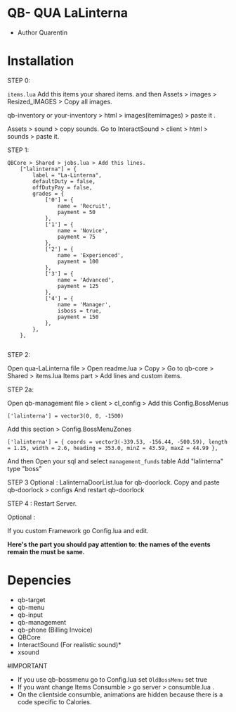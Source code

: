 # QB- QUA LaLinterna

* Author Quarentin


# Installation
STEP 0: 

`items.lua` 
Add this items your shared items.
and then
Assets > images > Resized_IMAGES > Copy all images. 

qb-inventory or your-inventory > html > images(itemimages) > paste it .

Assets > sound > copy sounds. 
Go to InteractSound > client > html > sounds > paste it.

STEP 1:
```
QBCore > Shared > jobs.lua > Add this lines.
    ["lalinterna"] = {
        label = "La-Linterna",
        defaultDuty = false,
		offDutyPay = false,
		grades = {
            ['0'] = {
                name = 'Recruit',
                payment = 50
            },
			['1'] = {
                name = 'Novice',
                payment = 75
            },
			['2'] = {
                name = 'Experienced',
                payment = 100
            },
			['3'] = {
                name = 'Advanced',
                payment = 125
            },
			['4'] = {
                name = 'Manager',
				isboss = true,
                payment = 150
            },
        },
	},
    
```
STEP 2:

Open qua-LaLinterna file > Open readme.lua > Copy > Go to qb-core > Shared > items.lua
Items part > Add lines and custom items.

STEP 2a:

Open qb-management file > client > cl_config > 
Add this 
Config.BossMenus

```['lalinterna'] = vector3(0, 0, -1500)```


Add this section > Config.BossMenuZones

```    
['lalinterna'] = { coords = vector3(-339.53, -156.44, -500.59), length = 1.15, width = 2.6, heading = 353.0, minZ = 43.59, maxZ = 44.99 },
```

And then Open your sql and select `management_funds` table 
Add "lalinterna" type "boss"

STEP 3 Optional : 
LalinternaDoorList.lua for qb-doorlock. 
Copy and paste qb-doorlock > configs 
And restart qb-doorlock



STEP 4 : 
Restart Server.


Optional : 

If you custom Framework go Config.lua and edit.

**Here's the part you should pay attention to: the names of the events remain the must be same.**


# Depencies
 * qb-target
 * qb-menu
 * qb-input
 * qb-management
 * qb-phone (Billing Invoice)
 * QBCore 
 * InteractSound (For realistic sound)*
 * xsound
 

#IMPORTANT 
- If you use qb-bossmenu go to Config.lua set `OldBossMenu` set true
- If you want change Items Consumble > go server > consumble.lua .
- On the clientside consumble, animations are hidden because there is a code specific to Calories.




